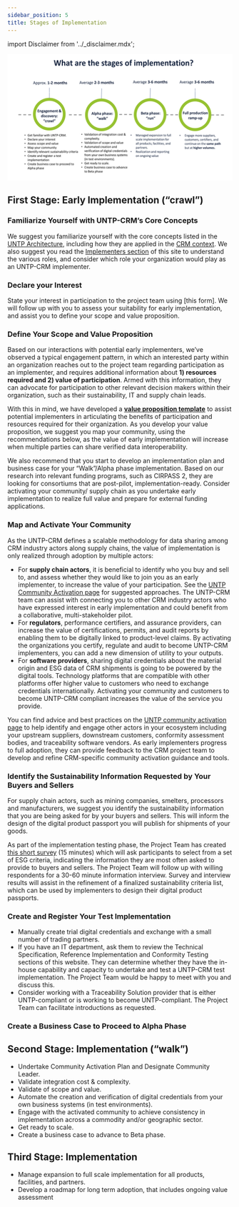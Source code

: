 ```yaml
---
sidebar_position: 5
title: Stages of Implementation
---
```


import Disclaimer from '../\_disclaimer.mdx';

<Disclaimer />

![D4.1Timeline](../files/D4.1Timeline.png)

## First Stage: Early Implementation (“crawl”)

### **Familiarize Yourself with UNTP-CRM’s Core Concepts**

We suggest you familiarize yourself with the core concepts listed in the [UNTP Architecture](https://uncefact.github.io/spec-untp/docs/specification/), including how they are applied in the [CRM context](https://uncefact.github.io/project-crm/docs/specification/Architecture). We also suggest you read the [Implementers section](https://uncefact.github.io/project-crm/docs/register/) of this site to understand the various roles, and consider which role your organization would play as an UNTP-CRM implementer.

### **Declare your Interest**

State your interest in participation to the project team using [this form].  We will follow up with you to assess your suitability for early implementation, and assist you to define your scope and value proposition. 

### **Define Your Scope and Value Proposition**

Based on our interactions with potential early implementers, we’ve observed a typical engagement pattern, in which an interested party within an organization reaches out to the project team regarding participation as an implementer, and requires additional information about **1) resources required and 2) value of participation**. Armed with this information, they can advocate for participation to other relevant decision makers within their organization, such as their sustainability, IT and supply chain leads. 

With this in mind, we have developed a [**value proposition template**](https://docs.google.com/presentation/d/1CXkunB9L5Nr-Xw-4tQ8rJOYNMOZOObF7/edit?usp=sharing&ouid=102588425343518355761&rtpof=true&sd=true) to assist potential implementers in articulating the benefits of participation and resources required for their organization. As you develop your value proposition, we suggest you map your community, using the recommendations below, as the value of early implementation will increase when multiple parties can share verified data interoperability. 

We also recommend that you start to develop an implementation plan and business case for your “Walk”/Alpha phase implementation. Based on our research into relevant funding programs, such as CIRPASS 2, they are looking for consortiums that are post-pilot, implementation-ready. Consider activating your community/ supply chain as you undertake early implementation to realize full value and prepare for external funding applications. 

### **Map and Activate Your Community**

As the UNTP-CRM defines a scalable methodology for data sharing among CRM industry actors along supply chains, the value of implementation is only realized through adoption by multiple actors:

* For **supply chain actors**, it is beneficial to identify who you buy and sell to, and assess whether they would like to join you as an early implementer, to increase the value of your participation. See the [UNTP Community Activation page](https://uncefact.github.io/spec-untp/docs/business-case/CommunityActivationProgram) for suggested approaches. The UNTP-CRM team can assist with connecting you to other CRM industry actors who have expressed interest in early implementation and could benefit from a collaborative, multi-stakeholder pilot.
* For **regulators**, performance certifiers, and assurance providers, can increase the value of certifications, permits, and audit reports by enabling them to be digitally linked to product-level claims. By activating the organizations you certify, regulate and audit to become UNTP-CRM implementers, you can add a new dimension of utility to your outputs.
* For **software providers**, sharing digital credentials about the material origin and ESG data of CRM shipments is going to be powered by the digital tools. Technology platforms that are compatible with other platforms offer higher value to customers who need to exchange credentials internationally. Activating your community and customers to become UNTP-CRM compliant increases the value of the service you provide.

You can find advice and best practices on the [UNTP community activation page](https://uncefact.github.io/spec-untp/docs/business-case/CommunityActivationProgram) to help identify and engage other actors in your ecosystem including your upstream suppliers, downstream customers, conformity assessment bodies, and traceability software vendors. As early implementers progress to full adoption, they can provide feedback to the CRM project team to develop and refine CRM-specific community activation guidance and tools.

### **Identify the Sustainability Information Requested by Your Buyers and Sellers** 

For supply chain actors, such as mining companies, smelters, processors and manufacturers, we suggest you identify the sustainability information that you are being asked for by your buyers and sellers. This will inform the design of the digital product passport you will publish for shipments of your goods. 

As part of the implementation testing phase, the Project Team has created [this short survey](https://docs.google.com/forms/d/1E1-kRuP3FDkxhamXbTRixhWA5xifyvqKxkzgSaYOjhE/prefill) (15 minutes) which will ask participants to select from a set of ESG criteria, indicating the information they are most often asked to provide to buyers and sellers. The Project Team will follow up with willing respondents for a 30-60 minute information interview. Survey and interview results will assist in the refinement of a finalized sustainability criteria list, which can be used by implementers to design their digital product passports.

### **Create and Register Your Test Implementation**

* Manually create trial digital credentials and exchange with a small number of trading partners.
* If you have an IT department, ask them to review the Technical Specification, Reference Implementation and Conformity Testing  sections of this website. They can determine whether they have the in-house capability and capacity to undertake and test a UNTP-CRM test implementation. The Project Team would be happy to meet with you and discuss this.
* Consider working with a Traceability Solution provider that is either UNTP-compliant or is working to become UNTP-compliant. The Project Team can facilitate introductions as requested. 

### **Create a Business Case to Proceed to Alpha Phase**

## Second Stage: Implementation (“walk”)

* Undertake Community Activation Plan and Designate Community Leader.
* Validate integration cost & complexity.
* Validate of scope and value.
* Automate the creation and verification of digital credentials from your own business systems (in test environments).
* Engage with the activated community to achieve consistency in implementation across a commodity and/or geographic sector.
* Get ready to scale.
* Create a business case to advance to Beta phase.

## Third Stage: Implementation

* Manage expansion to full scale implementation for all products, facilities, and partners.
* Develop a roadmap for long term adoption, that includes ongoing value assessment
